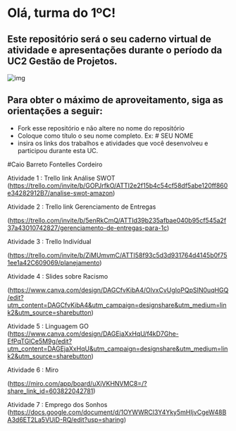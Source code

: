 # Olá, turma do 1ºC! 
## Este repositório será o seu caderno virtual de atividade e apresentações durante o período da UC2 Gestão de Projetos. 

![img](https://blog.acelerato.com/wp-content/uploads/2020/08/5-beneficios-da-gesta%CC%83o-de-projetos-para-a-sua-empresa-1200x640.png)

## Para obter o máximo de aproveitamento, siga as orientações a seguir:

- Fork esse repositório e não altere no nome do repositório
- Coloque como título o seu nome completo. Ex: # SEU NOME
- insira os links dos trabalhos e atividades que você desenvolveu e participou durante esta UC.


#Caio Barreto Fontelles Cordeiro

Atividade 1 : Trello link Análise SWOT
(https://trello.com/invite/b/GOPJrfkO/ATTI2e2f15b4c54cf58df5abe120ff860e34282912B7/analise-swot-amazon)

Atividade 2 : Trello link Gerenciamento de Entregas

(https://trello.com/invite/b/5enRkCmQ/ATTId39b235afbae040b95cf545a2f37a43010742827/gerenciamento-de-entregas-para-1c)

Atividade 3 : Trello Indivídual

(https://trello.com/invite/b/ZiMUmvmC/ATTI58f93c5d3d931764d4145b0f751ee1a42C609069/planejamento)

Atividade 4 : Slides sobre Racismo

(https://www.canva.com/design/DAGCfvKibA4/OlvxCvUgIoPQpSIN0uqHGQ/edit?utm_content=DAGCfvKibA4&utm_campaign=designshare&utm_medium=link2&utm_source=sharebutton)

Atividade 5 : Linguagem GO 
(https://www.canva.com/design/DAGEjaXxHqU/f4kD7Ghe-EfPqTGlCe5M9g/edit?utm_content=DAGEjaXxHqU&utm_campaign=designshare&utm_medium=link2&utm_source=sharebutton)

Atividade 6 : Miro

(https://miro.com/app/board/uXjVKHNVMC8=/?share_link_id=603822042781)

Atividade 7 : Emprego dos Sonhos
(https://docs.google.com/document/d/1OYWWRCl3Y4Yky5mHIjvCgeW48BA3d6ET2La5VUiD-RQ/edit?usp=sharing)

